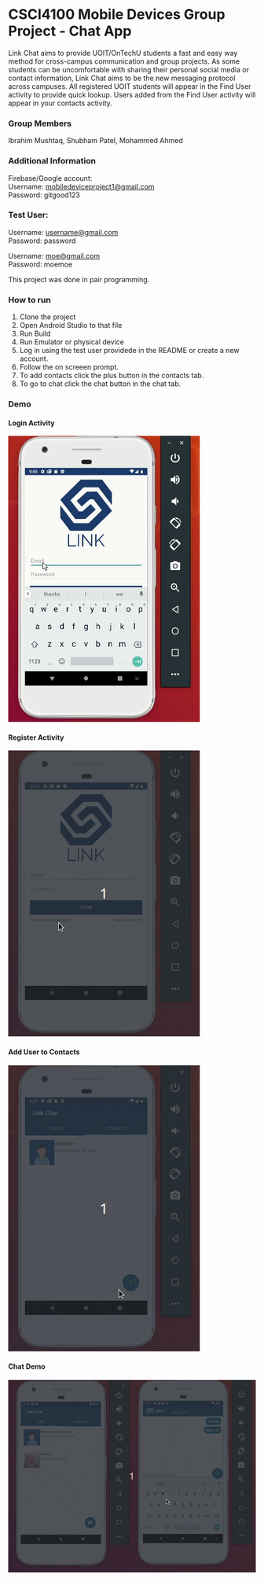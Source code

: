 # CSCI4100 Mobile Devices Group Project - Chat App
Link Chat aims to provide UOIT/OnTechU students a fast and easy way method for cross-campus communication and group projects. As some students can be uncomfortable with sharing their personal social media or contact information, Link Chat aims to be the new messaging protocol across campuses. All registered UOIT students will appear in the Find User activity to provide quick lookup. Users added from the Find User activity will appear in your contacts activity. 

### Group Members
Ibrahim Mushtaq,
Shubham Patel,
Mohammed Ahmed

### Additional Information
Firebase/Google account: <br>
Username: mobiledeviceproject1@gmail.com <br>
Password: gitgood123

### Test User: <br>
Username: username@gmail.com <br>
Password: password 

Username: moe@gmail.com <br>
Password: moemoe

This project was done in pair programming. 

### How to run
1. Clone the project
2. Open Android Studio to that file
3. Run Build 
4. Run Emulator or physical device 
5. Log in using the test user providede in the README or create a new account.
6. Follow the on screeen prompt.
7. To add contacts click the plus button in the contacts tab.
8. To go to chat click the chat button in the chat tab. 

### Demo
#### Login Activity
![](gifs/login_activity.gif)

#### Register Activity
![](gifs/register_activity.gif)

#### Add User to Contacts
![](gifs/add_user.gif)

#### Chat Demo
![](gifs/chat_demo.gif)

